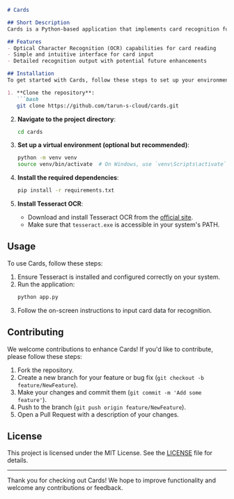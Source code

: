 ```markdown
# Cards

## Short Description
Cards is a Python-based application that implements card recognition functionalities. Currently, the deployment is not operational as it requires the `tesseract.exe` executable for optimal performance. 

## Features
- Optical Character Recognition (OCR) capabilities for card reading
- Simple and intuitive interface for card input
- Detailed recognition output with potential future enhancements

## Installation
To get started with Cards, follow these steps to set up your environment:

1. **Clone the repository**:
   ```bash
   git clone https://github.com/tarun-s-cloud/cards.git
   ```
   
2. **Navigate to the project directory**:
   ```bash
   cd cards
   ```
   
3. **Set up a virtual environment (optional but recommended)**:
   ```bash
   python -m venv venv
   source venv/bin/activate  # On Windows, use `venv\Scripts\activate`
   ```

4. **Install the required dependencies**:
   ```bash
   pip install -r requirements.txt
   ```

5. **Install Tesseract OCR**:
   - Download and install Tesseract OCR from the [official site](https://github.com/tesseract-ocr/tesseract).
   - Make sure that `tesseract.exe` is accessible in your system's PATH.

## Usage
To use Cards, follow these steps:

1. Ensure Tesseract is installed and configured correctly on your system.
2. Run the application:
   ```bash
   python app.py
   ```
3. Follow the on-screen instructions to input card data for recognition.

## Contributing
We welcome contributions to enhance Cards! If you'd like to contribute, please follow these steps:

1. Fork the repository.
2. Create a new branch for your feature or bug fix (`git checkout -b feature/NewFeature`).
3. Make your changes and commit them (`git commit -m 'Add some feature'`).
4. Push to the branch (`git push origin feature/NewFeature`).
5. Open a Pull Request with a description of your changes.

## License
This project is licensed under the MIT License. See the [LICENSE](LICENSE) file for details.

---

Thank you for checking out Cards! We hope to improve functionality and welcome any contributions or feedback.
```